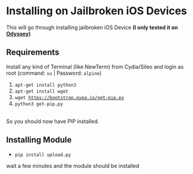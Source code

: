 # Installing on Jailbroken iOS Devices
This will go through installing jailbroken iOS Device <b>(I only tested it on [Odyssey](https://theodyssey.dev))</b>

## Requirements

Install any kind of Terminal (like NewTerm) from Cydia/Sileo and login as root (command: <code>su</code> | Password: <code>alpine</code>)
<br>
1. <code>apt-get install python3</code>
2. <code>apt-get install wget</code>
3. <code>wget https://bootstrap.pypa.io/get-pip.py</code>
4. <code>python3 get-pip.py</code>
<br>
So you should now have PIP installed.

## Installing Module

- <code>pip install upload.py</code><br>

wait a few minutes and the module should be installed
